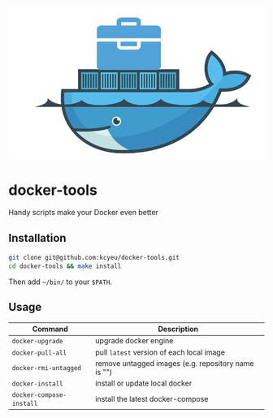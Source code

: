 ![docker-tools logo](docker-tools-logo.png)

# docker-tools
Handy scripts make your Docker even better

## Installation

```bash
git clone git@github.com:kcyeu/docker-tools.git
cd docker-tools && make install
```

Then add ```~/bin/``` to your ```$PATH```.

## Usage

| Command                      | Description                                               |
|------------------------------|-----------------------------------------------------------|
| ```docker-upgrade```         | upgrade docker engine                                     |
| ```docker-pull-all```        | pull ```latest``` version of each local image             |
| ```docker-rmi-untagged```    | remove untagged images (e.g. repository name is "<none>") |
| ```docker-install```         | install or update local docker                            |
| ```docker-compose-install``` | install the latest docker-compose                         |
